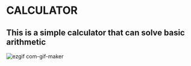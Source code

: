 
# CALCULATOR

## This is a simple calculator that can solve basic arithmetic

![ezgif com-gif-maker](https://user-images.githubusercontent.com/56744256/151292667-86b7287e-c294-4324-88c1-84bc9423190e.gif)
